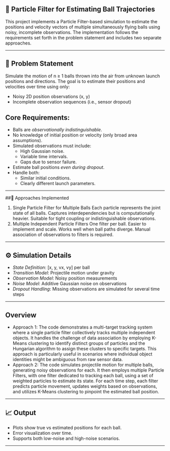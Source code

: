 ## 🧪 Particle Filter for Estimating Ball Trajectories

This project implements a Particle Filter-based simulation to estimate the positions and velocity vectors of multiple simultaneously flying balls using noisy, incomplete observations. The implementation follows the requirements set forth in the problem statement and includes two separate approaches.

* * *

## 📌 Problem Statement

Simulate the motion of n ≥ 1 balls thrown into the air from unknown launch positions and directions. The goal is to estimate their positions and velocities over time using only:
- Noisy 2D position observations (x, y)
- Incomplete observation sequences (i.e., sensor dropout)

## Core Requirements:
- Balls are *observationally indistinguishable*.
- No knowledge of initial position or velocity (only broad area assumptions).
- Simulated observations must include:
  - High Gaussian noise.
  - Variable time intervals.
  - Gaps due to sensor failure.
- Estimate ball positions *even during dropout*.
- Handle both:
  - Similar initial conditions.
  - Clearly different launch parameters.

* * *

##🧠 Approaches Implemented
1. Single Particle Filter for Multiple Balls
Each particle represents the joint state of all balls.
Captures interdependencies but is computationally heavier.
Suitable for tight coupling or indistinguishable observations.
2. Multiple Independent Particle Filters
One filter per ball.
Easier to implement and scale.
Works well when ball paths diverge.
Manual association of observations to filters is required.

* * *

## ⚙ Simulation Details

- *State Definition*: [x, y, vx, vy] per ball
- *Transition Model*: Projectile motion under gravity
- *Observation Model*: Noisy position measurements
- *Noise Model*: Additive Gaussian noise on observations
- *Dropout Handling*: Missing observations are simulated for several time steps

* * *

## Overview

- Approach 1: The code demonstrates a multi-target tracking system where a single particle filter collectively tracks multiple independent objects. It handles the challenge of data association by employing K-Means clustering to identify distinct groups of particles and the Hungarian algorithm to assign these clusters to specific targets. This approach is particularly useful in scenarios where individual object identities might be ambiguous from raw sensor data.
- Approach 2: The code simulates projectile motion for multiple balls, generating noisy observations for each. It then employs multiple Particle Filters, with one filter dedicated to tracking each ball, using a set of weighted particles to estimate its state. For each time step, each filter predicts particle movement, updates weights based on observations, and utilizes K-Means clustering to pinpoint the estimated ball position.

* * *

## 📈 Output

- Plots show true vs estimated positions for each ball.
- Error visualization over time.
- Supports both low-noise and high-noise scenarios.

* * *
